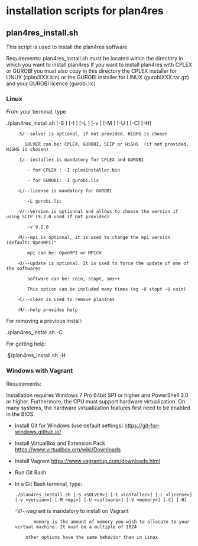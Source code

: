 # installation scripts for plan4res

## plan4res_install.sh
This script is used to install the plan4res software 

Requirements:
  plan4res_install.sh must be located within the directory in which you want to install plan4res
  If you want to install plan4res with CPLEX or GUROBI you must also copy in this directory the CPLEX installer for LINUX  (cplexXXX.bin) or the GUROBI installer for LINUX (gurobiXXX.tar.gz) and your GUROBI licence (gurobi.lic)

### Linux
From your terminal, type

  ./plan4res_install.sh [-S <SOLVER>] [-I <installer>] [-L <license>] [-v <version>] [-M <mpi>] [-U <software>] [-C] [-H]

        -S/--solver is optional, if not provided, HiGHS is chosen
        
           SOLVER can be: CPLEX, GUROBI, SCIP or HiGHS  (if not provided, HiGHS is chosen)
        
        -I/--installer is mandatory for CPLEX and GUROBI
        
            - for CPLEX : -I cplexinstaller.bin 
            
            - for GUROBI: -I gurobi.lic
        
        -L/--license is mandatory for GUROBI
        
            -L gurobi.lic
        
        -v/--version is optionnal and allows to choose the version if using SCIP (9.2.0 used if not provided)
   
            -v 9.2.0
        
        -M/--mpi is optional, it is used to change the mpi version (default: OpenMPI)"	
        
            mpi can be: OpenMPI or MPICH
        
        -U/--update is optional. It is used to force the update of one of the softwares
        
            software can be: coin, stopt, sms++
            
            This option can be included many times (eg -U stopt -U coin)
        
        -C/--clean is used to remove plan4res
        
        -H/--help provides help


For removing a previous install:

  ./plan4res_install.sh -C


For getting help:

  .§/plan4res_install.sh -H


### Windows with Vagrant
Requirements:

  Installation requires Windows 7 Pro 64bit SP1 or higher and PowerShell 3.0 or higher. Furthermore, the CPU must support hardware virtualization. On many systems, the hardware virtualization features first need to be enabled in the BIOS.

- Install Git for Windows (use default settings) https://git-for-windows.github.io/

- Install VirtualBox and Extension Pack https://www.virtualbox.org/wiki/Downloads

- Install Vagrant https://www.vagrantup.com/downloads.html

- Run Git Bash

- In a Git Bash terminal, type:

      ./plan4res_install.sh [-S <SOLVER>] [-I <installer>] [-L <license>] [-v <version>] [-M <mpi>] [-U <software>] [-V <memory>] [-C] [-H]

     -V/--vagrant is mandatory to install on Vagrant

             memory is the amount of memory you wish to allocate to your virtual machine. It must be a multiple of 1024

          other options have the same behavior than in Linux

